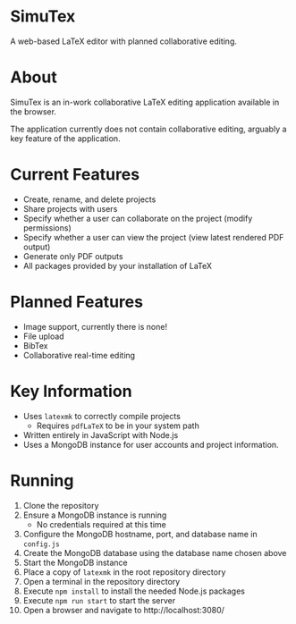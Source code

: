 # SimuTex
A web-based LaTeX editor with planned collaborative editing.

# About
SimuTex is an in-work collaborative LaTeX editing application available in the browser. 

The application currently does not contain collaborative editing, arguably a key feature of the application.

# Current Features
- Create, rename, and delete projects
- Share projects with users
- Specify whether a user can collaborate on the project (modify permissions)
- Specify whether a user can view the project (view latest rendered PDF output)
- Generate only PDF outputs
- All packages provided by your installation of LaTeX

# Planned Features
- Image support, currently there is none!
- File upload
- BibTex
- Collaborative real-time editing

# Key Information
- Uses `latexmk` to correctly compile projects
  - Requires `pdfLaTeX` to be in your system path
- Written entirely in JavaScript with Node.js
- Uses a MongoDB instance for user accounts and project information.

# Running
1. Clone the repository
2. Ensure a MongoDB instance is running
    - No credentials required at this time
3. Configure the MongoDB hostname, port, and database name in `config.js`
4. Create the MongoDB database using the database name chosen above
5. Start the MongoDB instance
6. Place a copy of `latexmk` in the root repository directory
6. Open a terminal in the repository directory
2. Execute `npm install` to install the needed Node.js packages
3. Execute `npm run start` to start the server
4. Open a browser and navigate to http://localhost:3080/
